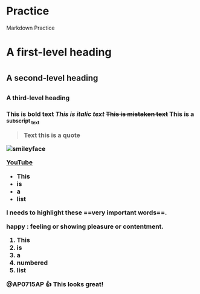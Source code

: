 # Practice
Markdown Practice
<h1> A first-level heading <h1>
<h2> A second-level heading <h2>
<h3> A third-level heading <h3>

**This is bold text**
_This is italic text_
~~This is mistaken text~~
This is a <sub>subscript<sub> text

> Text this is a quote


![smileyface](https://www.google.com/imgres?imgurl=https%3A%2F%2Fupload.wikimedia.org%2Fwikipedia%2Fcommons%2Fthumb%2Fe%2Fe0%2FSNice.svg%2F220px-SNice.svg.png&tbnid=z0tHEGPUxWsv5M&vet=12ahUKEwjw1bCa_r-BAxXpBkQIHW-JD-AQMygEegUIARCAAQ..i&imgrefurl=https%3A%2F%2Fen.wikipedia.org%2Fwiki%2FSmiley&docid=EB-7l6d3ePZ1CM&w=220&h=220&itg=1&q=smiley%20face&ved=2ahUKEwjw1bCa_r-BAxXpBkQIHW-JD-AQMygEegUIARCAAQ)

[YouTube](https://www.youtube.com)

- This
- is 
- a 
- list

I needs to highlight these ==very important words==.

happy
: feeling or showing pleasure or contentment.

1. This
1. is
1. a
1. numbered
1. list

@AP0715AP :+1: This looks great!
